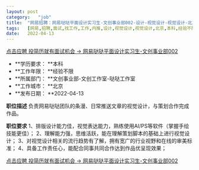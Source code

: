 ```yaml
---
layout:	post
category:	"job"
title:	"网易招聘：网易哒哒平面设计实习生-文创事业部002-设计-视觉设计-视觉设计-北京本科经验不限"
tags:	[网易,招聘,面试,找工作,工作,内推,设计,视觉设计,视觉设计,北京,本科,经验不限]
date:	2022-04-13
---
```


[点击应聘 投简历就有面试机会 -> 网易哒哒平面设计实习生-文创事业部002](http://mobile.bole.netease.com/bole/boleDetail?id=23725&employeeId=346f03c3cda5f04c&key=all)



- **学历要求： **本科
- **工作年限： **经验不限
- **所属部门： **文创事业部-文创工作室-哒哒工作室
- **工作城市： **北京
- **发布日期： **2022-04-13



**职位描述**
负责网易哒哒团队的条漫、日常推送文章的视觉设计，与策划合作完成作品。





**职位要求**
1、排版设计能力佳，视觉表达能力，熟练使用AI/PS等软件（掌握手绘技能更佳）；
2、理解能力强，思维活跃，能在理解策划脚本的基础上进行视觉设计；
3、对视觉设计相关的流行趋势有了解，拥有宽广的行业视野和在线的审美标准； 
4、具备工作责任心，能配合同事共同合作达到作品优呈现效果；




[点击应聘 投简历就有面试机会 -> 网易哒哒平面设计实习生-文创事业部002](http://mobile.bole.netease.com/bole/boleDetail?id=23725&employeeId=346f03c3cda5f04c&key=all)